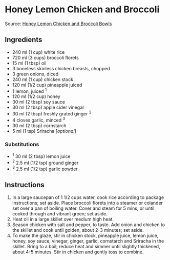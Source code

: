 # Honey Lemon Chicken and Broccoli #

Source: [Honey Lemon Chicken and Broccoli Bowls](https://damndelicious.net/2016/06/14/honey-lemon-chicken-broccoli-bowls/)

## Ingredients ##
* 240 ml (1 cup) white rice
* 720 ml (3 cups) broccoli florets
* 15 ml (1 tbsp) oil
* 3 boneless skinless chicken breasts, chopped
* 3 green onions, diced
* 240 ml (1 cup) chicken stock
* 120 ml (1/2 cup) pineapple juiced
* 1 lemon, juiced <sup>1</sup>
* 120 ml (1/2 cup) honey
* 30 ml (2 tbsp) soy sauce
* 30 ml (2 tbsp) apple cider vinegar
* 30 ml (2 tbsp) freshly grated ginger <sup>2</sup>
* 4 cloves garlic, minced <sup>3</sup>
* 30 ml (2 tbsp) cornstarch
* 5 ml (1 tsp) Sriracha [*optional*]

### Substitutions ###
* <sup>1</sup> 30 ml (2 tbsp) lemon juice
* <sup>2</sup> 2.5 ml (1/2 tsp) ground ginger
* <sup>3</sup> 2.5 ml (1/2 tsp) garlic powder

## Instructions ##
1. In a large saucepan of 1 1/2 cups water, cook rice according to package instructions; set aside.
Place broccoli florets into a steamer or colander set over a pan of boiling water. Cover and steam for 5 mins, or until cooked through and vibrant green; set aside.
1. Heat oil in a large skillet over medium high heat.
1. Season chicken with salt and pepper, to taste. Add onion and chicken to the skillet and cook until golden, about 2-3 minutes; set aside.
1. To make the glaze, stir in chicken stock, pineapple juice, lemon juice, honey, soy sauce, vinegar, ginger, garlic, cornstarch and Sriracha in the skillet. Bring to a boil; reduce heat and simmer until slightly thickened, about 4-5 minutes. Stir in chicken and gently toss to combine.

